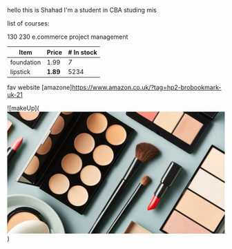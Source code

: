 hello this is Shahad
I'm a student in CBA studing mis 

 list of courses:

 130
 230
 e.commerce
 project management


 | Item         | Price     | # In stock |
|--------------|-----------|------------|
| foundation | 1.99      | *7*        |
| lipstick      | **1.89**  | 5234       |


fav website [amazone]https://www.amazon.co.uk/?tag=hp2-brobookmark-uk-21

![makeUp](![Alt text](image.png))